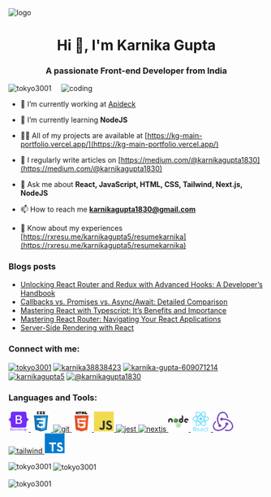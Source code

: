 ![logo](https://github.com/tokyo3001/tokyo3001/blob/main/logo.png)
<h1 align="center">Hi 👋, I'm Karnika Gupta</h1>
<h3 align="center">A passionate Front-end Developer from India</h3>

<img align="right" alt="coding" width="400" src="https://mir-s3-cdn-cf.behance.net/project_modules/disp/601014116770475.6068beff4640a.gif">

<p align="left"> <img src="https://komarev.com/ghpvc/?username=tokyo3001&label=Profile%20views&color=0e75b6&style=flat" alt="tokyo3001" /> </p>

- 🔭 I’m currently working at [Apideck](https://www.apideck.com/)

- 🌱 I’m currently learning **NodeJS**

- 👨‍💻 All of my projects are available at [https://kg-main-portfolio.vercel.app/](https://kg-main-portfolio.vercel.app/)

- 📝 I regularly write articles on [https://medium.com/@karnikagupta1830](https://medium.com/@karnikagupta1830)

- 💬 Ask me about **React, JavaScript, HTML, CSS, Tailwind, Next.js, NodeJS**

- 📫 How to reach me **karnikagupta1830@gmail.com**

- 📄 Know about my experiences [https://rxresu.me/karnikagupta5/resumekarnika](https://rxresu.me/karnikagupta5/resumekarnika)

### Blogs posts
<!-- BLOG-POST-LIST:START -->
- [Unlocking React Router and Redux with Advanced Hooks: A Developer’s Handbook](https://medium.com/womenintechnology/unlocking-react-router-and-redux-with-advanced-hooks-a-developers-handbook-116fd5330186?source=rss-13a44c4055be------2)
- [Callbacks vs. Promises vs. Async/Await: Detailed Comparison](https://medium.com/womenintechnology/callbacks-vs-promises-vs-async-await-detailed-comparison-d1f6ae7c778a?source=rss-13a44c4055be------2)
- [Mastering React with Typescript: It’s Benefits and Importance](https://medium.com/womenintechnology/mastering-react-with-typescript-its-benefits-and-importance-85cbc783a85a?source=rss-13a44c4055be------2)
- [Mastering React Router: Navigating Your React Applications](https://medium.com/womenintechnology/mastering-react-router-navigating-your-react-applications-4972167e91a6?source=rss-13a44c4055be------2)
- [Server-Side Rendering with React](https://medium.com/womenintechnology/server-side-rendering-with-react-51495c58b9ee?source=rss-13a44c4055be------2)
<!-- BLOG-POST-LIST:END -->

<h3 align="left">Connect with me:</h3>
<p align="left">
<a href="https://codepen.io/tokyo3001" target="blank"><img align="center" src="https://raw.githubusercontent.com/rahuldkjain/github-profile-readme-generator/master/src/images/icons/Social/codepen.svg" alt="tokyo3001" height="30" width="40" /></a>
<a href="https://twitter.com/karnika38838423" target="blank"><img align="center" src="https://raw.githubusercontent.com/rahuldkjain/github-profile-readme-generator/master/src/images/icons/Social/twitter.svg" alt="karnika38838423" height="30" width="40" /></a>
<a href="https://linkedin.com/in/karnika-gupta-609071214" target="blank"><img align="center" src="https://raw.githubusercontent.com/rahuldkjain/github-profile-readme-generator/master/src/images/icons/Social/linked-in-alt.svg" alt="karnika-gupta-609071214" height="30" width="40" /></a>
<a href="https://instagram.com/karnikagupta5" target="blank"><img align="center" src="https://raw.githubusercontent.com/rahuldkjain/github-profile-readme-generator/master/src/images/icons/Social/instagram.svg" alt="karnikagupta5" height="30" width="40" /></a>
<a href="https://medium.com/@karnikagupta1830" target="blank"><img align="center" src="https://raw.githubusercontent.com/rahuldkjain/github-profile-readme-generator/master/src/images/icons/Social/medium.svg" alt="@karnikagupta1830" height="30" width="40" /></a>
</p>

<h3 align="left">Languages and Tools:</h3>
<p align="left"> <a href="https://getbootstrap.com" target="_blank" rel="noreferrer"> <img src="https://raw.githubusercontent.com/devicons/devicon/master/icons/bootstrap/bootstrap-plain-wordmark.svg" alt="bootstrap" width="40" height="40"/> </a> <a href="https://www.w3schools.com/css/" target="_blank" rel="noreferrer"> <img src="https://raw.githubusercontent.com/devicons/devicon/master/icons/css3/css3-original-wordmark.svg" alt="css3" width="40" height="40"/> </a> <a href="https://git-scm.com/" target="_blank" rel="noreferrer"> <img src="https://www.vectorlogo.zone/logos/git-scm/git-scm-icon.svg" alt="git" width="40" height="40"/> </a> <a href="https://www.w3.org/html/" target="_blank" rel="noreferrer"> <img src="https://raw.githubusercontent.com/devicons/devicon/master/icons/html5/html5-original-wordmark.svg" alt="html5" width="40" height="40"/> </a> <a href="https://developer.mozilla.org/en-US/docs/Web/JavaScript" target="_blank" rel="noreferrer"> <img src="https://raw.githubusercontent.com/devicons/devicon/master/icons/javascript/javascript-original.svg" alt="javascript" width="40" height="40"/> </a> <a href="https://jestjs.io" target="_blank" rel="noreferrer"> <img src="https://www.vectorlogo.zone/logos/jestjsio/jestjsio-icon.svg" alt="jest" width="40" height="40"/> </a> <a href="https://nextjs.org/" target="_blank" rel="noreferrer"> <img src="https://cdn.worldvectorlogo.com/logos/nextjs-2.svg" alt="nextjs" width="40" height="40"/> </a> <a href="https://nodejs.org" target="_blank" rel="noreferrer"> <img src="https://raw.githubusercontent.com/devicons/devicon/master/icons/nodejs/nodejs-original-wordmark.svg" alt="nodejs" width="40" height="40"/> </a> <a href="https://reactjs.org/" target="_blank" rel="noreferrer"> <img src="https://raw.githubusercontent.com/devicons/devicon/master/icons/react/react-original-wordmark.svg" alt="react" width="40" height="40"/> </a> <a href="https://redux.js.org" target="_blank" rel="noreferrer"> <img src="https://raw.githubusercontent.com/devicons/devicon/master/icons/redux/redux-original.svg" alt="redux" width="40" height="40"/> </a> <a href="https://tailwindcss.com/" target="_blank" rel="noreferrer"> <img src="https://www.vectorlogo.zone/logos/tailwindcss/tailwindcss-icon.svg" alt="tailwind" width="40" height="40"/> </a> <a href="https://www.typescriptlang.org/" target="_blank" rel="noreferrer"> <img src="https://raw.githubusercontent.com/devicons/devicon/master/icons/typescript/typescript-original.svg" alt="typescript" width="40" height="40"/> </a> </p>

<p><img align="left" src="https://github-readme-stats.vercel.app/api/top-langs?username=tokyo3001&show_icons=true&locale=en&layout=compact" alt="tokyo3001" /></p>

<p>&nbsp;<img align="center" src="https://github-readme-stats.vercel.app/api?username=tokyo3001&show_icons=true&locale=en" alt="tokyo3001" /></p>

<p><img align="center" src="https://github-readme-streak-stats.herokuapp.com/?user=tokyo3001&" alt="tokyo3001" /></p>

